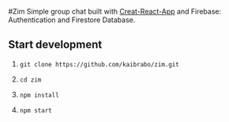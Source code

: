 #Zim
Simple group chat built with [Creat-React-App](https://create-react-app.dev/) and Firebase: Authentication and Firestore Database.  

## Start development
1. ```git clone https://github.com/kaibrabo/zim.git```

2. ```cd zim```

3. ```npm install```

4. ```npm start```